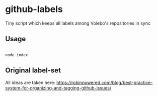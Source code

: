 # github-labels

Tiny script which keeps all labels among Volebo's repositories in sync

## Usage

```shell

node index

```

## Original label-set

All ideas are taken here: https://robinpowered.com/blog/best-practice-system-for-organizing-and-tagging-github-issues/
